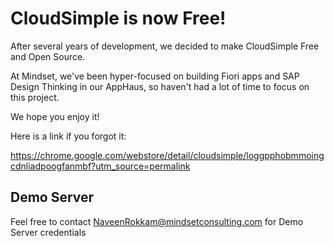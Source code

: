 # CloudSimple is now Free!

After several years of development, we decided to make CloudSimple Free and Open Source.

At Mindset, we've been hyper-focused on building Fiori apps and SAP Design Thinking in our AppHaus, so haven't had a lot of time to focus on this project.

We hope you enjoy it!

Here is a link if you forgot it:

https://chrome.google.com/webstore/detail/cloudsimple/loggpphobmmoingcdnliadpoogfanmbf?utm_source=permalink

## Demo Server

Feel free to contact NaveenRokkam@mindsetconsulting.com for Demo Server credentials
